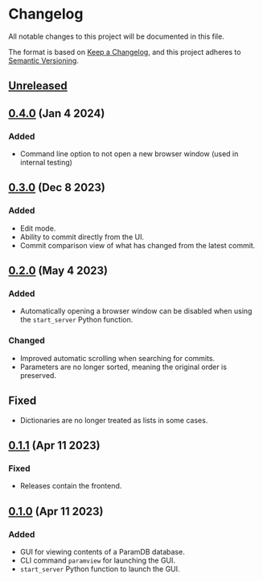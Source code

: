 # Changelog

All notable changes to this project will be documented in this file.

The format is based on [Keep a Changelog](https://keepachangelog.com/en/1.1.0/), and this
project adheres to [Semantic Versioning](https://semver.org/spec/v2.0.0).

## [Unreleased]

## [0.4.0] (Jan 4 2024)

### Added

- Command line option to not open a new browser window (used in internal testing)

## [0.3.0] (Dec 8 2023)

### Added

- Edit mode.
- Ability to commit directly from the UI.
- Commit comparison view of what has changed from the latest commit.

## [0.2.0] (May 4 2023)

### Added

- Automatically opening a browser window can be disabled when using the `start_server`
  Python function.

### Changed

- Improved automatic scrolling when searching for commits.
- Parameters are no longer sorted, meaning the original order is preserved.

## Fixed

- Dictionaries are no longer treated as lists in some cases.

## [0.1.1] (Apr 11 2023)

### Fixed

- Releases contain the frontend.

## [0.1.0] (Apr 11 2023)

### Added

- GUI for viewing contents of a ParamDB database.
- CLI command `paramview` for launching the GUI.
- `start_server` Python function to launch the GUI.

[unreleased]: https://github.com/PainterQubits/paramview/compare/v0.4.0...main
[0.4.0]: https://github.com/PainterQubits/paramview/releases/tag/v0.4.0
[0.3.0]: https://github.com/PainterQubits/paramview/releases/tag/v0.3.0
[0.2.0]: https://github.com/PainterQubits/paramview/releases/tag/v0.2.0
[0.1.1]: https://github.com/PainterQubits/paramview/releases/tag/v0.1.1
[0.1.0]: https://github.com/PainterQubits/paramview/releases/tag/v0.1.0

